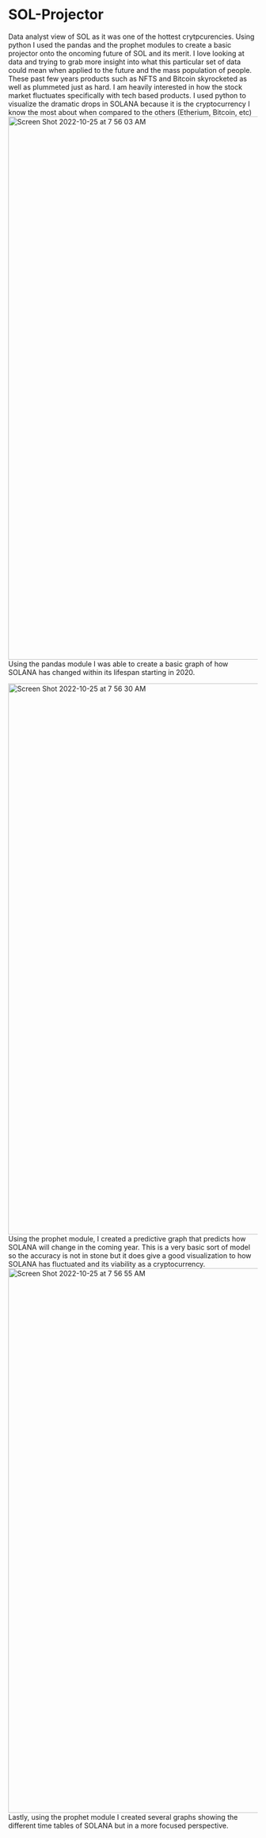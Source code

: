 # SOL-Projector
Data analyst view of SOL as it was one of the hottest crytpcurencies. Using python I used the pandas and the prophet modules to create a basic projector onto the oncoming future of SOL and its merit.
I love looking at data and trying to grab more insight into what this particular set of data could mean when applied to the future and the mass population of people.
These past few years products such as NFTS and Bitcoin skyrocketed as well as plummeted just as hard. I am heavily interested in how the stock market fluctuates specifically with tech based products.
I used python to visualize the dramatic drops in SOLANA because it is the cryptocurrency I know the most about when compared to the others (Etherium, Bitcoin, etc)
<img width="1097" alt="Screen Shot 2022-10-25 at 7 56 03 AM" src="https://user-images.githubusercontent.com/107436055/197767242-212fe481-1af6-4d59-9079-205e2046aed2.png">
Using the pandas module I was able to create a basic graph of how SOLANA has changed within its lifespan starting in 2020.

<img width="1113" alt="Screen Shot 2022-10-25 at 7 56 30 AM" src="https://user-images.githubusercontent.com/107436055/197767432-c5a72bf1-0e77-41b4-8da2-b434bc92a224.png">
Using the prophet module, I created a predictive graph that predicts how SOLANA will change in the coming year. This is a very basic sort of model so the accuracy is not in stone but it does give a good visualization to how SOLANA has fluctuated and its viability as a cryptocurrency. 

<img width="1100" alt="Screen Shot 2022-10-25 at 7 56 55 AM" src="https://user-images.githubusercontent.com/107436055/197767690-04ecaac6-c5a1-43c7-a574-8be3211aec15.png">
Lastly, using the prophet module I created several graphs showing the different time tables of SOLANA but in a more focused perspective.
